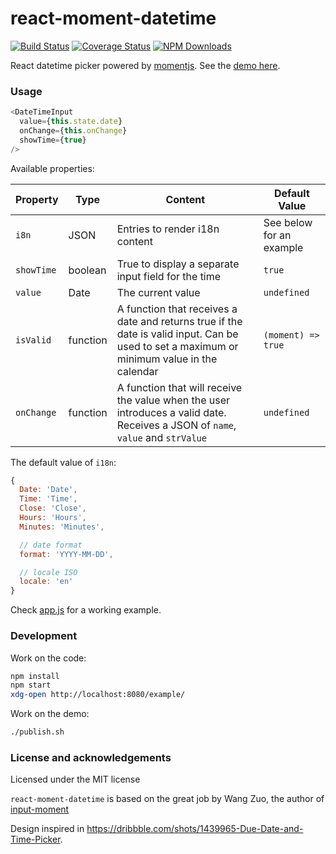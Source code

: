 # react-moment-datetime 

[![Build Status](https://secure.travis-ci.org/koliseoapi/react-moment-datetime.svg?branch=master)](http://travis-ci.org/koliseoapi/react-moment-datetime)
[![Coverage Status](https://img.shields.io/coveralls/koliseoapi/react-moment-datetime.svg?style=flat)](https://coveralls.io/r/koliseoapi/react-moment-datetime)
<a href="https://www.npmjs.com/package/react-moment-datetime"><img alt="NPM Downloads" src="https://img.shields.io/npm/dm/react-moment-datetime.svg?maxAge=43200"></a>

React datetime picker powered by [momentjs](http://momentjs.com). See the [demo here](http://koliseoapi.github.io/react-moment-datetime).

### Usage

``` javascript
<DateTimeInput
  value={this.state.date}
  onChange={this.onChange}
  showTime={true}
/>
```

Available properties:

| Property | Type | Content  | Default Value |
| --- | --- | --- | --- |
| `i8n` | JSON | Entries to render i18n content | See below for an example
| `showTime` | boolean | True to display a separate input field for the time | `true`
| `value` | Date | The current value | `undefined`
| `isValid` | function | A function that receives a date and returns true if the date is valid input. Can be used to set a maximum or minimum value in the calendar | `(moment) => true`
| `onChange` | function | A function that will receive the value when the user introduces a valid date. Receives a JSON of `name`, `value` and `strValue` | `undefined`

The default value of `i18n`:

```js
{
  Date: 'Date',
  Time: 'Time',
  Close: 'Close',
  Hours: 'Hours',
  Minutes: 'Minutes',

  // date format
  format: 'YYYY-MM-DD',

  // locale ISO
  locale: 'en'
}
```

Check [app.js](https://github.com/koliseoapi/react-moment-datetime/blob/master/example/app.js) for a working example.

### Development

Work on the code:

```sh
npm install
npm start
xdg-open http://localhost:8080/example/
```

Work on the demo:

```sh
./publish.sh
```

### License and acknowledgements

Licensed under the MIT license

`react-moment-datetime` is based on the great job by Wang Zuo, the author of [input-moment](https://github.com/wangzuo/input-moment)

Design inspired in https://dribbble.com/shots/1439965-Due-Date-and-Time-Picker.

